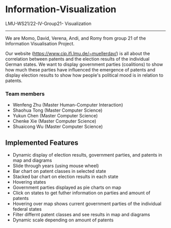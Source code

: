 # Information-Visualization 
LMU-WS21/22-IV-Group21- Visualization 
***
We are Momo, David, Verena, Andi, and Romy from group 21 of the Information Visualisation Project.

Our website (https://www.cip.ifi.lmu.de/~muellerdav/) is all about the correlation between patents and the election results of the individual German states. We want to display government parties (coalitions) to show how much these parties have influenced the emergence of patents and display election results to show how people's political mood is in relation to patents.


### Team members
- Wenfeng Zhu (Master Human-Computer Interaction)
- Shaohua Tong (Master Computer Science)
- Yukun Chen (Master Computer Science)
- Chenke Xie (Master Computer Science)
- Shuaicong Wu (Master Computer Science)

## Implemented Features

- Dynamic display of election results, government parties, and patents in map and diagrams
- Slide through years (using mouse wheel)
- Bar chart on patent classes in selected state
- Stacked bar chart on election results in each state
- Hovering states
- Government parties displayed as pie charts on map
- Click on states to get futher information on parties and amount of patents
- Hovering over map shows current government parties of the individual federal states 
- Filter differnt patent classes and see results in map and diagrams
- Dynamic scale depending on amount of patents

